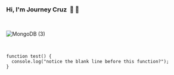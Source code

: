 ### Hi, I'm Journey Cruz &nbsp;👋 🤠

<br />

![MongoDB (3)](https://user-images.githubusercontent.com/62083284/127786965-8da079f6-a69f-4c7f-b01c-a3a382a798a4.png)

<br />

```
function test() {
  console.log("notice the blank line before this function?");
}
```
